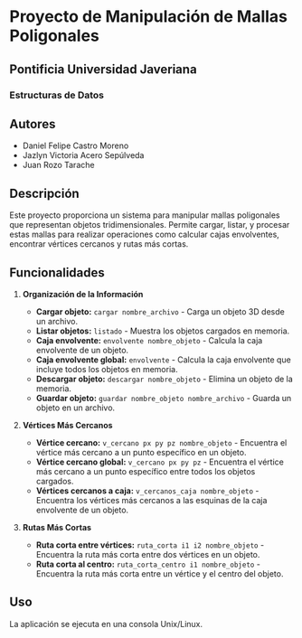 # Proyecto de Manipulación de Mallas Poligonales

## Pontificia Universidad Javeriana
### Estructuras de Datos

## Autores

- Daniel Felipe Castro Moreno
- Jazlyn Victoria Acero Sepúlveda
- Juan Rozo Tarache

## Descripción

Este proyecto proporciona un sistema para manipular mallas poligonales que representan objetos tridimensionales. Permite cargar, listar, y procesar estas mallas para realizar operaciones como calcular cajas envolventes, encontrar vértices cercanos y rutas más cortas.

## Funcionalidades

1. **Organización de la Información**
   - **Cargar objeto:** `cargar nombre_archivo` - Carga un objeto 3D desde un archivo.
   - **Listar objetos:** `listado` - Muestra los objetos cargados en memoria.
   - **Caja envolvente:** `envolvente nombre_objeto` - Calcula la caja envolvente de un objeto.
   - **Caja envolvente global:** `envolvente` - Calcula la caja envolvente que incluye todos los objetos en memoria.
   - **Descargar objeto:** `descargar nombre_objeto` - Elimina un objeto de la memoria.
   - **Guardar objeto:** `guardar nombre_objeto nombre_archivo` - Guarda un objeto en un archivo.

2. **Vértices Más Cercanos**
   - **Vértice cercano:** `v_cercano px py pz nombre_objeto` - Encuentra el vértice más cercano a un punto específico en un objeto.
   - **Vértice cercano global:** `v_cercano px py pz` - Encuentra el vértice más cercano a un punto específico entre todos los objetos cargados.
   - **Vértices cercanos a caja:** `v_cercanos_caja nombre_objeto` - Encuentra los vértices más cercanos a las esquinas de la caja envolvente de un objeto.

3. **Rutas Más Cortas**
   - **Ruta corta entre vértices:** `ruta_corta i1 i2 nombre_objeto` - Encuentra la ruta más corta entre dos vértices en un objeto.
   - **Ruta corta al centro:** `ruta_corta_centro i1 nombre_objeto` - Encuentra la ruta más corta entre un vértice y el centro del objeto.

## Uso

La aplicación se ejecuta en una consola Unix/Linux.
